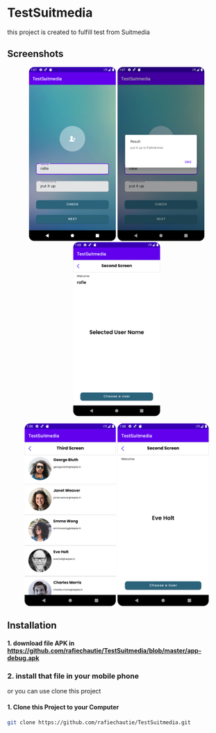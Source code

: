 # TestSuitmedia
this project is created to fulfill test from Suitmedia


## Screenshots

<p align="center">
  <img src="first_screen.png" width="200">
  <img src="dialog.png" width="200">
  <img src="second_screen.png" width="200">
</p>

<p align="center">
  <img src="third_screen.png" width="210">
  <img src="catch_name_from_third_screen.png" width="210">
</p>

## Installation
#### 1. download file APK in https://github.com/rafiechautie/TestSuitmedia/blob/master/app-debug.apk
### 2. install that file in your mobile phone


or you can use clone this project

#### 1. Clone this Project to your Computer
```bash
git clone https://github.com/rafiechautie/TestSuitmedia.git

